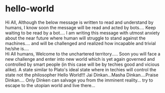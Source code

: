 # hello-world
Hi All,
Although the below message is written to read and understand by humans, I know soon the message will be read and acted by bots....
Keep waiting to be read by a bot....
I am writing this message with utmost anxiety about the near future where human will struggle to stand against the machines.... and will be challenged and realized how incapable and trivial he/she is....  
Hi All humans, 
Welcome to the unchartered territory..... Soon you will face a new challenge and enter into new world which is yet again governed and controlled by smart people (in this case will be by techies good and vicious alike).  A state similar to Plato's ideal state where in techies will control the state not the philosopher 
Hello World!!!
Jai Dinkan…Masha Dinkan….Praise Dinkan…. Only Dinken can salvage you from the imminent reality… try to escape to the utopian world and live there…

